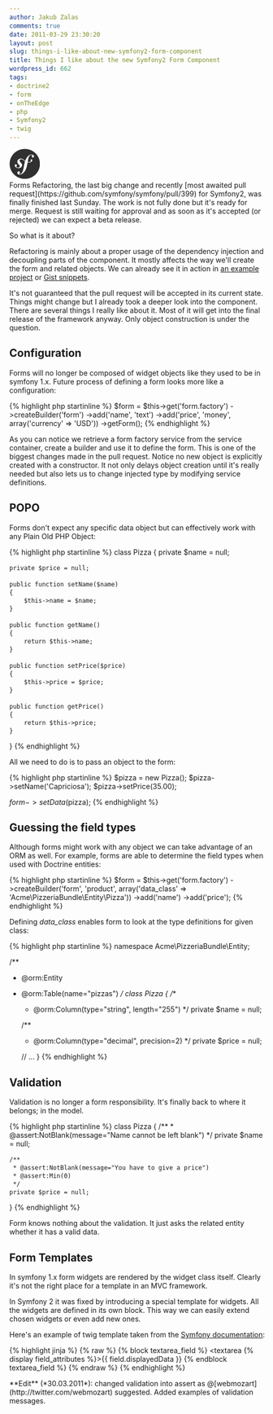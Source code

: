 ```yaml
---
author: Jakub Zalas
comments: true
date: 2011-03-29 23:30:20
layout: post
slug: things-i-like-about-new-symfony2-form-component
title: Things I like about the new Symfony2 Form Component
wordpress_id: 662
tags:
- doctrine2
- form
- onTheEdge
- php
- Symfony2
- twig
---
```


<div class="pull-left">
    <img src="/uploads/wp/2011/03/sflogo.png" title="Symfony logo" alt="Symfony logo" class="img-responsive" />
</div>
Forms Refactoring, the last big change and recently [most awaited pull request](https://github.com/symfony/symfony/pull/399) for Symfony2, was finally finished last Sunday. The work is not fully done but it's ready for merge. Request is still waiting for approval and as soon as it's accepted (or rejected) we can expect a beta release.

So what is it about?

Refactoring is mainly about a proper usage of the dependency injection and decoupling parts of the component. It mostly affects the way we'll create the form and related objects. We can already see it in action in [an example project](https://github.com/beberlei/AcmePizzaBundle) or [Gist snippets](https://gist.github.com/883293).

It's not guaranteed that the pull request will be accepted in its current state. Things might change but I already took a deeper look into the component. There are several things I really like about it. Most of it will get into the final release of the framework anyway. Only object construction is under the question.


## Configuration


Forms will no longer be composed of widget objects like they used to be in symfony 1.x. Future process of defining a form looks more like a configuration:

    
{% highlight php startinline %}
$form = $this->get('form.factory')
    ->createBuilder('form')
    ->add('name', 'text')
    ->add('price', 'money', array('currency' => 'USD'))
    ->getForm();
{% endhighlight %}


As you can notice we retrieve a form factory service from the service container, create a builder and use it to define the form. This is one of the biggest changes made in the pull request. Notice no new object is explicitly created with a constructor. It not only delays object creation until it's really needed but also lets us to change injected type by modifying service definitions.


## POPO


Forms don't expect any specific data object but can effectively work with any Plain Old PHP Object:

    
{% highlight php startinline %}
class Pizza
{
    private $name = null;

    private $price = null;

    public function setName($name)
    {
        $this->name = $name;
    }

    public function getName()
    {
        return $this->name;
    }

    public function setPrice($price)
    {
        $this->price = $price;
    }

    public function getPrice()
    {
        return $this->price;
    }
}
{% endhighlight %}


All we need to do is to pass an object to the form:

    
{% highlight php startinline %}
$pizza = new Pizza();
$pizza->setName('Capriciosa');
$pizza->setPrice(35.00);

$form->setData($pizza);
{% endhighlight %}




## Guessing the field types


Although forms might work with any object we can take advantage of an ORM as well. For example, forms are able to determine the field types when used with Doctrine entities:

    
{% highlight php startinline %}
$form = $this->get('form.factory')
    ->createBuilder('form', 'product', array('data_class' => 'Acme\PizzeriaBundle\Entity\Pizza'))
    ->add('name')
    ->add('price');
{% endhighlight %}


Defining *data_class* enables form to look at the type definitions for given class:

    
{% highlight php startinline %}
namespace Acme\PizzeriaBundle\Entity;

/**
 * @orm:Entity
 * @orm:Table(name="pizzas")
 */
class Pizza
{
    /**
     * @orm:Column(type="string", length="255")
     */
    private $name = null;

    /**
     * @orm:Column(type="decimal", precision=2)
     */
    private $price = null;

    // ...
}
{% endhighlight %}




## Validation


Validation is no longer a form responsibility. It's finally back to where it belongs; in the model.

    
{% highlight php startinline %}
class Pizza
{
    /**
     * @assert:NotBlank(message="Name cannot be left blank")
     */
    private $name = null;

    /**
     * @assert:NotBlank(message="You have to give a price")
     * @assert:Min(0)
     */
    private $price = null;
}
{% endhighlight %}


Form knows nothing about the validation. It just asks the related entity whether it has a valid data.


## Form Templates


In symfony 1.x form widgets are rendered by the widget class itself. Clearly it's not the right place for a template in an MVC framework.

In Symfony 2 it was fixed by introducing a special template for widgets. All the widgets are defined in its own block. This way we can easily extend chosen widgets or even add new ones.

Here's an example of twig template taken from the [Symfony documentation](http://symfony.com/doc/2.0/book/forms/view.html#defining-the-html-representation):

    
{% highlight jinja %}
{% raw %}
{% block textarea_field %}
    <textarea {% display field_attributes %}>{{ field.displayedData }}</textarea>
{% endblock textarea_field %}
{% endraw %}
{% endhighlight %}

<div class="alert alert-warning" markdown="1">
**Edit** (*30.03.2011*): changed validation into assert as @[webmozart](http://twitter.com/webmozart) suggested. Added examples of validation messages.
</div>
